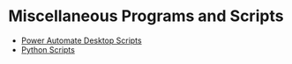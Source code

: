 # Miscellaneous Programs and Scripts
- [Power Automate Desktop Scripts](Power_Automate_Desktop/)
- [Python Scripts](Python/)
